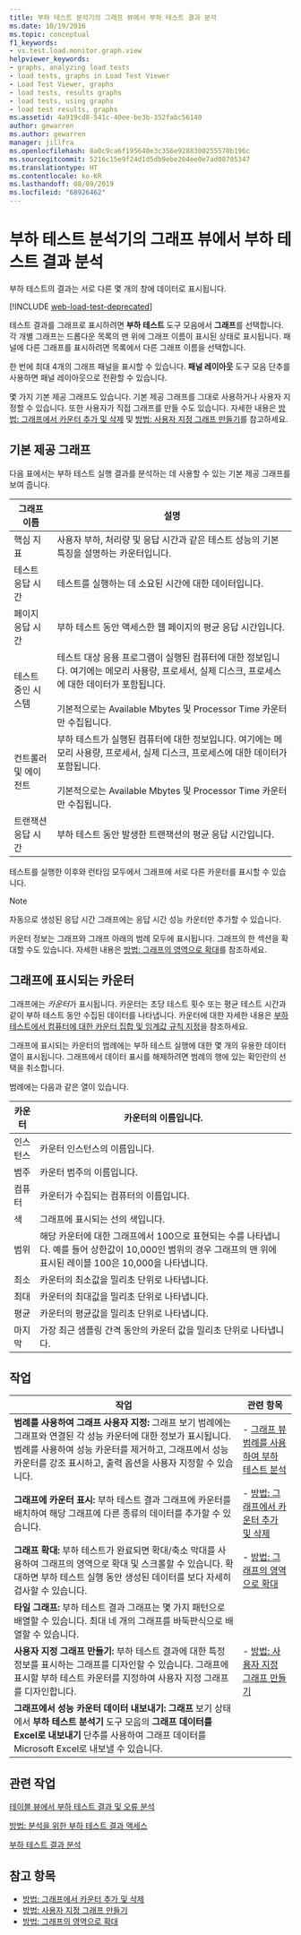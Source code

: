 ```yaml
---
title: 부하 테스트 분석기의 그래프 뷰에서 부하 테스트 결과 분석
ms.date: 10/19/2016
ms.topic: conceptual
f1_keywords:
- vs.test.load.monitor.graph.view
helpviewer_keywords:
- graphs, analyzing load tests
- load tests, graphs in Load Test Viewer
- Load Test Viewer, graphs
- load tests, results graphs
- load tests, using graphs
- load test results, graphs
ms.assetid: 4a919cd8-541c-40ee-be3b-352fabc56140
author: gewarren
ms.author: gewarren
manager: jillfra
ms.openlocfilehash: 8a0c9ca6f195640e3c356e9288300255570b196c
ms.sourcegitcommit: 5216c15e9f24d1d5db9ebe204ee0e7ad08705347
ms.translationtype: HT
ms.contentlocale: ko-KR
ms.lasthandoff: 08/09/2019
ms.locfileid: "68926462"
---
```

# <a name="analyze-load-test-results-in-the-graphs-view-of-the-load-test-analyzer"></a>부하 테스트 분석기의 그래프 뷰에서 부하 테스트 결과 분석

부하 테스트의 결과는 서로 다른 몇 개의 창에 데이터로 표시됩니다.

[!INCLUDE [web-load-test-deprecated](includes/web-load-test-deprecated.md)]

테스트 결과를 그래프로 표시하려면 **부하 테스트** 도구 모음에서 **그래프**를 선택합니다. 각 개별 그래프는 드롭다운 목록의 맨 위에 그래프 이름이 표시된 상태로 표시됩니다. 패널에 다른 그래프를 표시하려면 목록에서 다른 그래프 이름을 선택합니다.

한 번에 최대 4개의 그래프 패널을 표시할 수 있습니다. **패널 레이아웃** 도구 모음 단추를 사용하면 패널 레이아웃으로 전환할 수 있습니다.

몇 가지 기본 제공 그래프도 있습니다. 기본 제공 그래프를 그대로 사용하거나 사용자 지정할 수 있습니다. 또한 사용자가 직접 그래프를 만들 수도 있습니다. 자세한 내용은 [방법: 그래프에서 카운터 추가 및 삭제](../test/how-to-add-and-delete-counters-on-graphs-in-load-test-results.md) 및 [방법: 사용자 지정 그래프 만들기](../test/how-to-create-custom-graphs-in-load-test-results.md)를 참고하세요.

## <a name="built-in-graphs"></a>기본 제공 그래프

다음 표에서는 부하 테스트 실행 결과를 분석하는 데 사용할 수 있는 기본 제공 그래프를 보여 줍니다.

|그래프 이름|설명|
|-|-|
|핵심 지표|사용자 부하, 처리량 및 응답 시간과 같은 테스트 성능의 기본 특징을 설명하는 카운터입니다.|
|테스트 응답 시간|테스트를 실행하는 데 소요된 시간에 대한 데이터입니다.|
|페이지 응답 시간|부하 테스트 동안 액세스한 웹 페이지의 평균 응답 시간입니다.|
|테스트 중인 시스템|테스트 대상 응용 프로그램이 실행된 컴퓨터에 대한 정보입니다. 여기에는 메모리 사용량, 프로세서, 실제 디스크, 프로세스에 대한 데이터가 포함됩니다.<br /><br /> 기본적으로는 Available Mbytes 및 Processor Time 카운터만 수집됩니다.|
|컨트롤러 및 에이전트|부하 테스트가 실행된 컴퓨터에 대한 정보입니다. 여기에는 메모리 사용량, 프로세서, 실제 디스크, 프로세스에 대한 데이터가 포함됩니다.<br /><br /> 기본적으로는 Available Mbytes 및 Processor Time 카운터만 수집됩니다.|
|트랜잭션 응답 시간|부하 테스트 동안 발생한 트랜잭션의 평균 응답 시간입니다.|

테스트를 실행한 이후와 런타임 모두에서 그래프에 서로 다른 카운터를 표시할 수 있습니다.

> [!NOTE]
> 자동으로 생성된 응답 시간 그래프에는 응답 시간 성능 카운터만 추가할 수 있습니다.

카운터 정보는 그래프와 그래프 아래의 범례 모두에 표시됩니다. 그래프의 한 섹션을 확대할 수도 있습니다. 자세한 내용은 [방법: 그래프의 영역으로 확대](../test/how-to-zoom-in-on-a-region-of-the-graph-in-load-test-results.md)를 참조하세요.

## <a name="counters-displayed-in-graphs"></a>그래프에 표시되는 카운터

그래프에는 *카운터*가 표시됩니다. 카운터는 초당 테스트 횟수 또는 평균 테스트 시간과 같이 부하 테스트 동안 수집된 데이터를 나타냅니다. 카운터에 대한 자세한 내용은 [부하 테스트에서 컴퓨터에 대한 카운터 집합 및 임계값 규칙 지정](../test/specify-counter-sets-and-threshold-rules-for-load-testing.md)을 참조하세요.

그래프에 표시되는 카운터의 범례에는 부하 테스트 실행에 대한 몇 개의 유용한 데이터 열이 표시됩니다. 그래프에서 데이터 표시를 해제하려면 범례의 행에 있는 확인란의 선택을 취소합니다.

범례에는 다음과 같은 열이 있습니다.

|카운터|카운터의 이름입니다.|
|-|-|
|인스턴스|카운터 인스턴스의 이름입니다.|
|범주|카운터 범주의 이름입니다.|
|컴퓨터|카운터가 수집되는 컴퓨터의 이름입니다.|
|색|그래프에 표시되는 선의 색입니다.|
|범위|해당 카운터에 대한 그래프에서 100으로 표현되는 수를 나타냅니다. 예를 들어 상한값이 10,000인 범위의 경우 그래프의 맨 위에 표시된 레이블 100은 10,000을 나타냅니다.|
|최소|카운터의 최소값을 밀리초 단위로 나타냅니다.|
|최대|카운터의 최대값을 밀리초 단위로 나타냅니다.|
|평균|카운터의 평균값을 밀리초 단위로 나타냅니다.|
|마지막|가장 최근 샘플링 간격 동안의 카운터 값을 밀리초 단위로 나타냅니다.|

## <a name="tasks"></a>작업

|작업|관련 항목|
|-|-|
|**범례를 사용하여 그래프 사용자 지정:** 그래프 보기 범례에는 그래프와 연결된 각 성능 카운터에 대한 정보가 표시됩니다. 범례를 사용하여 성능 카운터를 제거하고, 그래프에서 성능 카운터를 강조 표시하고, 출력 옵션을 사용자 지정할 수 있습니다.|-   [그래프 뷰 범례를 사용하여 부하 테스트 분석](../test/use-the-graphs-view-legend-to-analyze-load-tests.md)|
|**그래프에 카운터 표시:** 부하 테스트 결과 그래프에 카운터를 배치하여 해당 그래프에 다른 종류의 데이터를 추가할 수 있습니다.|-   [방법: 그래프에서 카운터 추가 및 삭제](../test/how-to-add-and-delete-counters-on-graphs-in-load-test-results.md)|
|**그래프 확대:** 부하 테스트가 완료되면 확대/축소 막대를 사용하여 그래프의 영역으로 확대 및 스크롤할 수 있습니다. 확대하면 부하 테스트 실행 동안 생성된 데이터를 보다 자세히 검사할 수 있습니다.|-   [방법: 그래프의 영역으로 확대](../test/how-to-zoom-in-on-a-region-of-the-graph-in-load-test-results.md)|
|**타일 그래프:** 부하 테스트 결과 그래프는 몇 가지 패턴으로 배열할 수 있습니다. 최대 네 개의 그래프를 바둑판식으로 배열할 수 있습니다.||
|**사용자 지정 그래프 만들기:** 부하 테스트 결과에 대한 특정 정보를 표시하는 그래프를 디자인할 수 있습니다. 그래프에 표시할 부하 테스트 카운터를 지정하여 사용자 지정 그래프를 디자인합니다.|-   [방법: 사용자 지정 그래프 만들기](../test/how-to-create-custom-graphs-in-load-test-results.md)|
|**그래프에서 성능 카운터 데이터 내보내기:** **그래프** 보기 상태에서 **부하 테스트 분석기** 도구 모음의 **그래프 데이터를 Excel로 내보내기** 단추를 사용하여 그래프 데이터를 Microsoft Excel로 내보낼 수 있습니다.||

## <a name="related-tasks"></a>관련 작업

[테이블 뷰에서 부하 테스트 결과 및 오류 분석](../test/analyze-load-test-results-and-errors-in-the-tables-view.md)

[방법: 분석을 위한 부하 테스트 결과 액세스](../test/how-to-access-load-test-results-for-analysis.md)

[부하 테스트 결과 분석](../test/analyze-load-test-results-using-the-load-test-analyzer.md)

## <a name="see-also"></a>참고 항목

- [방법: 그래프에서 카운터 추가 및 삭제](../test/how-to-add-and-delete-counters-on-graphs-in-load-test-results.md)
- [방법: 사용자 지정 그래프 만들기](../test/how-to-create-custom-graphs-in-load-test-results.md)
- [방법: 그래프의 영역으로 확대](../test/how-to-zoom-in-on-a-region-of-the-graph-in-load-test-results.md)
